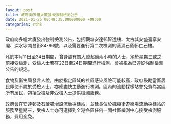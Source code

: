 ```yaml
---
layout: post
title: 政府向多幢大廈發出強制檢測公告
date: 2021-01-25 00:48:35.000000000 +08:00
categories: rthk
---
```


政府向多幢大廈發出強制檢測公告，包括觀塘安達邨智達樓、太古城安盛臺寧安閣、深水埗南昌街84-86號，以及需要進行第二次檢測的葵涌石蔭邨仁石樓。

凡於本月11日至24日期間，曾身處有關大廈超過兩小時的人士，須於星期三或之前接受檢測，受檢人士若在22日至24日期間進行檢測，會被視為已遵從強制檢測公告的規定。
 
食物及衞生局發言人說，由於指定區域的社區感染風險可能較高，政府鼓勵當區居民即使不屬於受檢人士，亦應盡快主動進行檢測。區內的流動採樣站會免費為當區所有居民，包括受檢及非受檢人士提供檢測服務。

政府會在安達邨及石蔭邨增設流動採樣站，並延長位於楓樹街遊樂場流動採樣站的服務至星期三，受檢人士亦可選擇到全港各區任何一間社區檢測中心接受檢測服務，費用全免。

